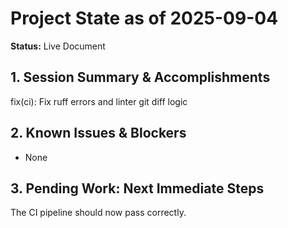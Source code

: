 # Project State as of 2025-09-04

**Status:** Live Document

## 1. Session Summary & Accomplishments
fix(ci): Fix ruff errors and linter git diff logic

## 2. Known Issues & Blockers
- None

## 3. Pending Work: Next Immediate Steps
The CI pipeline should now pass correctly.

